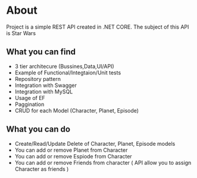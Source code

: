 # About

Project is a simple REST API created in .NET CORE. The subject of this API is Star Wars

## What you can find 

- 3 tier architecure (Bussines,Data,UI/API)
- Example of Functional/Integtaion/Unit tests
- Repository pattern
- Integration with Swagger
- Integration with MySQL
- Usage of EF
- Paggination
- CRUD for each Model (Character, Planet, Episode)

## What you can do 

- Create/Read/Update Delete of Character, Planet, Episode models
- You can add or remove Planet from Character
- You can add or remove Espiode from Character
- You can add or remove Friends from character ( API allow you to assign Character as friends )

